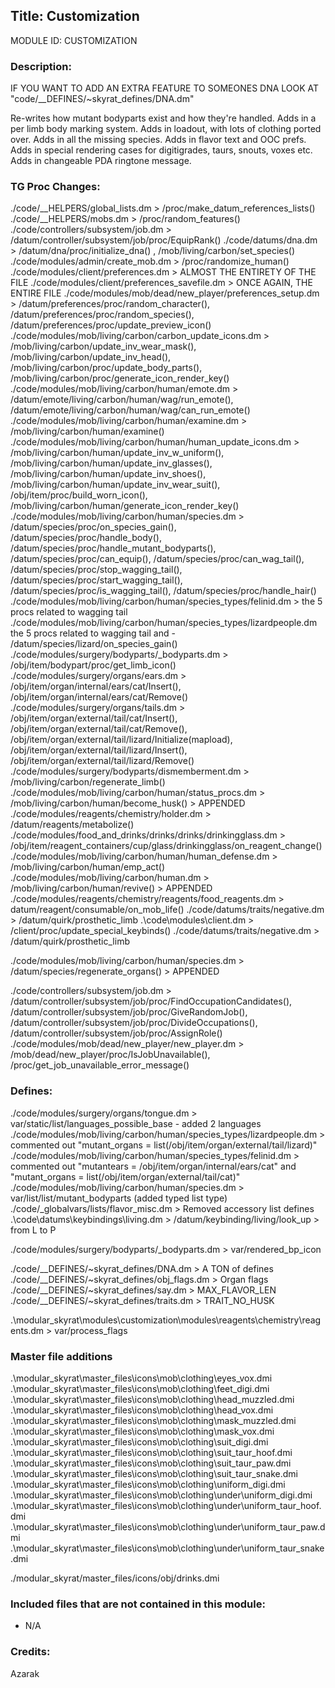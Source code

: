 ## Title: Customization

MODULE ID: CUSTOMIZATION

### Description:

IF YOU WANT TO ADD AN EXTRA FEATURE TO SOMEONES DNA LOOK AT "code/__DEFINES/~skyrat_defines/DNA.dm"

Re-writes how mutant bodyparts exist and how they're handled. Adds in a per limb body marking system. Adds in loadout, with lots of clothing ported over. Adds in all the missing species. Adds in flavor text and OOC prefs. Adds in special rendering cases for digitigrades, taurs, snouts, voxes etc. Adds in changeable PDA ringtone message.

### TG Proc Changes:

 ./code/__HELPERS/global_lists.dm > /proc/make_datum_references_lists()
 ./code/__HELPERS/mobs.dm > /proc/random_features()
 ./code/controllers/subsystem/job.dm > /datum/controller/subsystem/job/proc/EquipRank()
 ./code/datums/dna.dm > /datum/dna/proc/initialize_dna() , /mob/living/carbon/set_species()
 ./code/modules/admin/create_mob.dm > /proc/randomize_human()
 ./code/modules/client/preferences.dm > ALMOST THE ENTIRETY OF THE FILE
 ./code/modules/client/preferences_savefile.dm > ONCE AGAIN, THE ENTIRE FILE
 ./code/modules/mob/dead/new_player/preferences_setup.dm > /datum/preferences/proc/random_character(), /datum/preferences/proc/random_species(), /datum/preferences/proc/update_preview_icon()
 ./code/modules/mob/living/carbon/carbon_update_icons.dm > /mob/living/carbon/update_inv_wear_mask(), /mob/living/carbon/update_inv_head(), /mob/living/carbon/proc/update_body_parts(), /mob/living/carbon/proc/generate_icon_render_key()
 ./code/modules/mob/living/carbon/human/emote.dm > /datum/emote/living/carbon/human/wag/run_emote(), /datum/emote/living/carbon/human/wag/can_run_emote()
 ./code/modules/mob/living/carbon/human/examine.dm > /mob/living/carbon/human/examine()
 ./code/modules/mob/living/carbon/human/human_update_icons.dm > /mob/living/carbon/human/update_inv_w_uniform(), /mob/living/carbon/human/update_inv_glasses(), /mob/living/carbon/human/update_inv_shoes(), /mob/living/carbon/human/update_inv_wear_suit(), /obj/item/proc/build_worn_icon(), /mob/living/carbon/human/generate_icon_render_key()
 ./code/modules/mob/living/carbon/human/species.dm > /datum/species/proc/on_species_gain(), /datum/species/proc/handle_body(), /datum/species/proc/handle_mutant_bodyparts(), /datum/species/proc/can_equip(), /datum/species/proc/can_wag_tail(), /datum/species/proc/stop_wagging_tail(), /datum/species/proc/start_wagging_tail(), /datum/species/proc/is_wagging_tail(), /datum/species/proc/handle_hair()
 ./code/modules/mob/living/carbon/human/species_types/felinid.dm > the 5 procs related to wagging tail
 ./code/modules/mob/living/carbon/human/species_types/lizardpeople.dm the 5 procs related to wagging tail and - /datum/species/lizard/on_species_gain()
 ./code/modules/surgery/bodyparts/_bodyparts.dm > /obj/item/bodypart/proc/get_limb_icon()
 ./code/modules/surgery/organs/ears.dm > /obj/item/organ/internal/ears/cat/Insert(), /obj/item/organ/internal/ears/cat/Remove()
 ./code/modules/surgery/organs/tails.dm > /obj/item/organ/external/tail/cat/Insert(), /obj/item/organ/external/tail/cat/Remove(), /obj/item/organ/external/tail/lizard/Initialize(mapload), /obj/item/organ/external/tail/lizard/Insert(), /obj/item/organ/external/tail/lizard/Remove()
 ./code/modules/surgery/bodyparts/dismemberment.dm > /mob/living/carbon/regenerate_limb()
 ./code/modules/mob/living/carbon/human/status_procs.dm > /mob/living/carbon/human/become_husk() > APPENDED
 ./code/modules/reagents/chemistry/holder.dm > /datum/reagents/metabolize()
 ./code/modules/food_and_drinks/drinks/drinks/drinkingglass.dm > /obj/item/reagent_containers/cup/glass/drinkingglass/on_reagent_change()
 ./code/modules/mob/living/carbon/human/human_defense.dm > /mob/living/carbon/human/emp_act()
 ./code/modules/mob/living/carbon/human.dm > /mob/living/carbon/human/revive() > APPENDED
 ./code/modules/reagents/chemistry/reagents/food_reagents.dm > datum/reagent/consumable/on_mob_life()
 ./code/datums/traits/negative.dm > /datum/quirk/prosthetic_limb
 .\code\modules\client.dm > /client/proc/update_special_keybinds()
  ./code/datums/traits/negative.dm > /datum/quirk/prosthetic_limb

 ./code/modules/mob/living/carbon/human/species.dm > /datum/species/regenerate_organs() > APPENDED

 ./code/controllers/subsystem/job.dm > /datum/controller/subsystem/job/proc/FindOccupationCandidates(), /datum/controller/subsystem/job/proc/GiveRandomJob(), /datum/controller/subsystem/job/proc/DivideOccupations(), /datum/controller/subsystem/job/proc/AssignRole()
 ./code/modules/mob/dead/new_player/new_player.dm > /mob/dead/new_player/proc/IsJobUnavailable(), /proc/get_job_unavailable_error_message()

### Defines:

./code/modules/surgery/organs/tongue.dm > var/static/list/languages_possible_base - added 2 languages
./code/modules/mob/living/carbon/human/species_types/lizardpeople.dm > commented out "mutant_organs = list(/obj/item/organ/external/tail/lizard)"
./code/modules/mob/living/carbon/human/species_types/felinid.dm > commented out "mutantears = /obj/item/organ/internal/ears/cat" and "mutant_organs = list(/obj/item/organ/external/tail/cat)"
./code/modules/mob/living/carbon/human/species.dm > var/list/list/mutant_bodyparts (added typed list type)
./code/_globalvars/lists/flavor_misc.dm > Removed accessory list defines
.\code\datums\keybindings\living.dm > /datum/keybinding/living/look_up > from L to P

./code/modules/surgery/bodyparts/_bodyparts.dm > var/rendered_bp_icon

./code/__DEFINES/~skyrat_defines/DNA.dm > A TON of defines
./code/__DEFINES/~skyrat_defines/obj_flags.dm  > Organ flags
./code/__DEFINES/~skyrat_defines/say.dm > MAX_FLAVOR_LEN
./code/__DEFINES/~skyrat_defines/traits.dm > TRAIT_NO_HUSK

.\modular_skyrat\modules\customization\modules\reagents\chemistry\reagents.dm > var/process_flags

### Master file additions

.\modular_skyrat\master_files\icons\mob\clothing\eyes_vox.dmi
.\modular_skyrat\master_files\icons\mob\clothing\feet_digi.dmi
.\modular_skyrat\master_files\icons\mob\clothing\head_muzzled.dmi
.\modular_skyrat\master_files\icons\mob\clothing\head_vox.dmi
.\modular_skyrat\master_files\icons\mob\clothing\mask_muzzled.dmi
.\modular_skyrat\master_files\icons\mob\clothing\mask_vox.dmi
.\modular_skyrat\master_files\icons\mob\clothing\suit_digi.dmi
.\modular_skyrat\master_files\icons\mob\clothing\suit_taur_hoof.dmi
.\modular_skyrat\master_files\icons\mob\clothing\suit_taur_paw.dmi
.\modular_skyrat\master_files\icons\mob\clothing\suit_taur_snake.dmi
.\modular_skyrat\master_files\icons\mob\clothing\uniform_digi.dmi
.\modular_skyrat\master_files\icons\mob\clothing\under\uniform_digi.dmi
.\modular_skyrat\master_files\icons\mob\clothing\under\uniform_taur_hoof.dmi
.\modular_skyrat\master_files\icons\mob\clothing\under\uniform_taur_paw.dmi
.\modular_skyrat\master_files\icons\mob\clothing\under\uniform_taur_snake.dmi

./modular_skyrat/master_files/icons/obj/drinks.dmi

### Included files that are not contained in this module:

- N/A

### Credits:

Azarak

